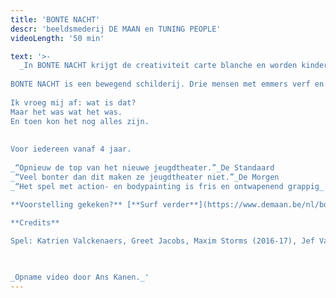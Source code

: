 ```yaml
---
title: 'BONTE NACHT'
descr: 'beeldsmederij DE MAAN en TUNING PEOPLE'
videoLength: '50 min'

text: '>-
  _In BONTE NACHT krijgt de creativiteit carte blanche en worden kinderdromen reëel. Vlekken worden tot kunst verheven en smossen is een weldaad._  
  
BONTE NACHT is een bewegend schilderij. Drie mensen met emmers verf en gebricoleerde schilderobjecten bekladden hun omgeving en zichzelf. Ze belanden in een kleurrijke droom waarin ze transformeren tot extravagante figuren met gekleurde gezichten en veelbenige wezens. Ze glibberen van het ene schilderachtige tafereel naar het andere.  
  
Ik vroeg mij af: wat is dat?  
Maar het was wat het was.  
En toen kon het nog alles zijn.  
  
  
Voor iedereen vanaf 4 jaar.  
  
_“Opnieuw de top van het nieuwe jeugdtheater.”_De Standaard  
_“Veel bonter dan dit maken ze jeugdtheater niet.”_De Morgen  
_“Het spel met action- en bodypainting is fris en ontwapenend grappig_.” De Bond

**Voorstelling gekeken?** [**Surf verder**](https://www.demaan.be/nl/bonte-nacht-atelier) **voor nog meer plezier met het inspiratieplatform van beeldsmederij DEMAAN en creëer thuis je eigen fascinerend VERFATELIER!**

‍**Credits**  
  
Spel: Katrien Valckenaers, Greet Jacobs, Maxim Storms (2016-17), Jef Van gestel (2017-18) I Regie & choreografie: Jef Van gestel, Karolien Verlinden I Geluidsontwerp: Wannes Deneer I Maskers & objecten: Paul Contryn I Lichtontwerp & techniek: Stéphane Vloebergh I Kostuumontwerp: Maartje van Bourgognie I Stage dramaturgie: Julie Behaegel I Productieleiding: Fée Roels, Britt De Jonghe I Productie: Tuning People en Beeldsmederij DE MAAN I Met dank aan: Randi De Vlieghe, Stef De Paepe & Linde Carrijn

‍

_Opname video door Ans Kanen._'
---
```

